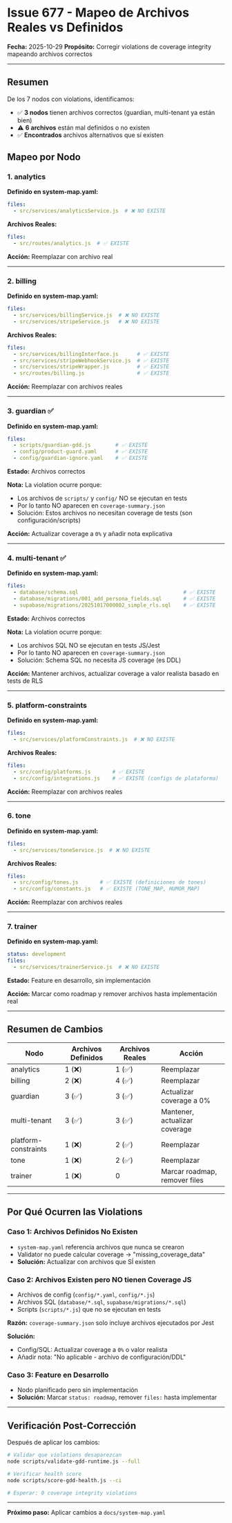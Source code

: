 # Issue 677 - Mapeo de Archivos Reales vs Definidos

**Fecha:** 2025-10-29
**Propósito:** Corregir violations de coverage integrity mapeando archivos correctos

---

## Resumen

De los 7 nodos con violations, identificamos:
- ✅ **3 nodos** tienen archivos correctos (guardian, multi-tenant ya están bien)
- ⚠️ **6 archivos** están mal definidos o no existen
- ✅ **Encontrados** archivos alternativos que sí existen

## Mapeo por Nodo

### 1. analytics

**Definido en system-map.yaml:**
```yaml
files:
  - src/services/analyticsService.js  # ❌ NO EXISTE
```

**Archivos Reales:**
```yaml
files:
  - src/routes/analytics.js  # ✅ EXISTE
```

**Acción:** Reemplazar con archivo real

---

### 2. billing

**Definido en system-map.yaml:**
```yaml
files:
  - src/services/billingService.js  # ❌ NO EXISTE
  - src/services/stripeService.js   # ❌ NO EXISTE
```

**Archivos Reales:**
```yaml
files:
  - src/services/billingInterface.js      # ✅ EXISTE
  - src/services/stripeWebhookService.js  # ✅ EXISTE
  - src/services/stripeWrapper.js         # ✅ EXISTE
  - src/routes/billing.js                 # ✅ EXISTE
```

**Acción:** Reemplazar con archivos reales

---

### 3. guardian ✅

**Definido en system-map.yaml:**
```yaml
files:
  - scripts/guardian-gdd.js        # ✅ EXISTE
  - config/product-guard.yaml      # ✅ EXISTE
  - config/guardian-ignore.yaml    # ✅ EXISTE
```

**Estado:** Archivos correctos

**Nota:** La violation ocurre porque:
- Los archivos de `scripts/` y `config/` NO se ejecutan en tests
- Por lo tanto NO aparecen en `coverage-summary.json`
- Solución: Estos archivos no necesitan coverage de tests (son configuración/scripts)

**Acción:** Actualizar coverage a `0%` y añadir nota explicativa

---

### 4. multi-tenant ✅

**Definido en system-map.yaml:**
```yaml
files:
  - database/schema.sql                                  # ✅ EXISTE
  - database/migrations/001_add_persona_fields.sql       # ✅ EXISTE
  - supabase/migrations/20251017000002_simple_rls.sql    # ✅ EXISTE
```

**Estado:** Archivos correctos

**Nota:** La violation ocurre porque:
- Los archivos SQL NO se ejecutan en tests JS/Jest
- Por lo tanto NO aparecen en `coverage-summary.json`
- Solución: Schema SQL no necesita JS coverage (es DDL)

**Acción:** Mantener archivos, actualizar coverage a valor realista basado en tests de RLS

---

### 5. platform-constraints

**Definido en system-map.yaml:**
```yaml
files:
  - src/services/platformConstraints.js  # ❌ NO EXISTE
```

**Archivos Reales:**
```yaml
files:
  - src/config/platforms.js       # ✅ EXISTE
  - src/config/integrations.js    # ✅ EXISTE (configs de plataforma)
```

**Acción:** Reemplazar con archivos reales

---

### 6. tone

**Definido en system-map.yaml:**
```yaml
files:
  - src/services/toneService.js  # ❌ NO EXISTE
```

**Archivos Reales:**
```yaml
files:
  - src/config/tones.js       # ✅ EXISTE (definiciones de tones)
  - src/config/constants.js   # ✅ EXISTE (TONE_MAP, HUMOR_MAP)
```

**Acción:** Reemplazar con archivos reales

---

### 7. trainer

**Definido en system-map.yaml:**
```yaml
status: development
files:
  - src/services/trainerService.js  # ❌ NO EXISTE
```

**Estado:** Feature en desarrollo, sin implementación

**Acción:** Marcar como roadmap y remover archivos hasta implementación real

---

## Resumen de Cambios

| Nodo | Archivos Definidos | Archivos Reales | Acción |
|------|-------------------|-----------------|--------|
| analytics | 1 (❌) | 1 (✅) | Reemplazar |
| billing | 2 (❌) | 4 (✅) | Reemplazar |
| guardian | 3 (✅) | 3 (✅) | Actualizar coverage a 0% |
| multi-tenant | 3 (✅) | 3 (✅) | Mantener, actualizar coverage |
| platform-constraints | 1 (❌) | 2 (✅) | Reemplazar |
| tone | 1 (❌) | 2 (✅) | Reemplazar |
| trainer | 1 (❌) | 0 | Marcar roadmap, remover files |

---

## Por Qué Ocurren las Violations

### Caso 1: Archivos Definidos No Existen
- `system-map.yaml` referencia archivos que nunca se crearon
- Validator no puede calcular coverage → "missing_coverage_data"
- **Solución:** Actualizar con archivos que SÍ existen

### Caso 2: Archivos Existen pero NO tienen Coverage JS
- Archivos de config (`config/*.yaml`, `config/*.js`)
- Archivos SQL (`database/*.sql`, `supabase/migrations/*.sql`)
- Scripts (`scripts/*.js`) que no se ejecutan en tests

**Razón:** `coverage-summary.json` solo incluye archivos ejecutados por Jest

**Solución:**
- Config/SQL: Actualizar coverage a `0%` o valor realista
- Añadir nota: "No aplicable - archivo de configuración/DDL"

### Caso 3: Feature en Desarrollo
- Nodo planificado pero sin implementación
- **Solución:** Marcar `status: roadmap`, remover `files:` hasta implementar

---

## Verificación Post-Corrección

Después de aplicar los cambios:

```bash
# Validar que violations desaparezcan
node scripts/validate-gdd-runtime.js --full

# Verificar health score
node scripts/score-gdd-health.js --ci

# Esperar: 0 coverage integrity violations
```

---

**Próximo paso:** Aplicar cambios a `docs/system-map.yaml`

